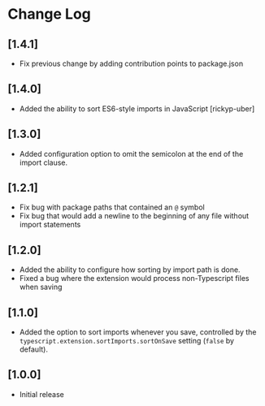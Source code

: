 # Change Log

## [1.4.1]
- Fix previous change by adding contribution points to package.json

## [1.4.0]
- Added the ability to sort ES6-style imports in JavaScript [rickyp-uber]

## [1.3.0]
- Added configuration option to omit the semicolon at the end of the import clause.

## [1.2.1]
- Fix bug with package paths that contained an `@` symbol
- Fix bug that would add a newline to the beginning of any file without import statements

## [1.2.0]
- Added the ability to configure how sorting by import path is done.
- Fixed a bug where the extension would process non-Typescript files when saving

## [1.1.0]
- Added the option to sort imports whenever you save, controlled by the `typescript.extension.sortImports.sortOnSave` setting (`false` by default).

## [1.0.0]
- Initial release